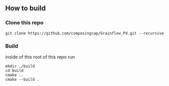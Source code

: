 ## How to build
### Clone this repo 
```
git clone https://github.com/composingcap/Grainflow_Pd.git --recursive 
```
### Build
inside of this root of this repo run
```
mkdir ./build
cd build
cmake ..
cmake --build .
```
